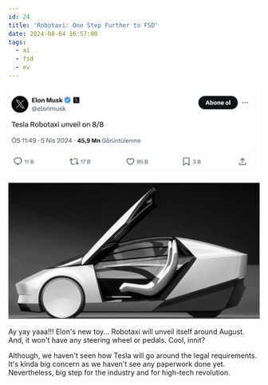 ```yaml
---
id: 24
title: 'Robotaxi: One Step Further to FSD'
date: 2024-08-04 16:57:00
tags: 
  - ai
  - fsd
  - ev
---
```


![robotaxi-tweet](./robotaxi-tweet.png)

![tesla-robotaxi](./tesla-robotaxi.webp)

Ay yay yaaa!!! Elon's new toy... Robotaxi will unveil itself around August. And, it won't have any steering wheel or pedals. Cool, innit? 

Although, we haven't seen how Tesla will go around the legal requirements. It's kinda big concern as we haven't see any paperwork done yet. Nevertheless, big step for the industry and for high-tech revolution.

